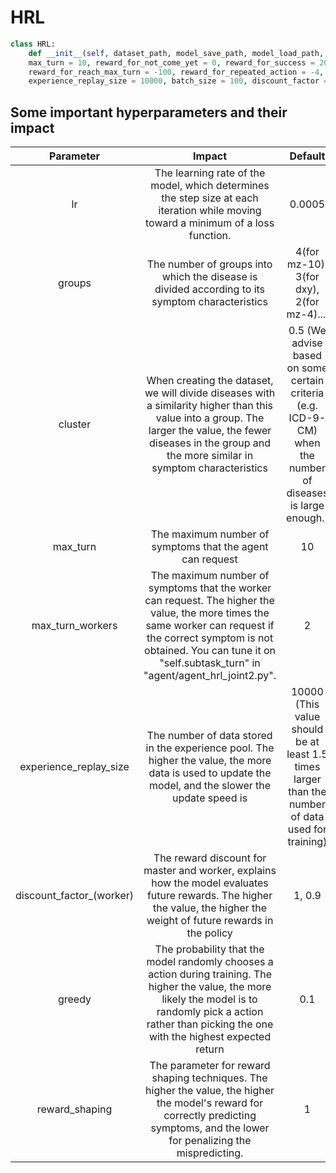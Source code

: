 # HRL

```python
class HRL:
    def __init__(self, dataset_path, model_save_path, model_load_path, lr = 0.0005, groups = 4, cuda_idx = 0, train_mode = True, \
    max_turn = 10, reward_for_not_come_yet = 0, reward_for_success = 20, reward_for_fail = 0, reward_for_inform_right_symptom = 30, \
    reward_for_reach_max_turn = -100, reward_for_repeated_action = -4, epoch_number = 5000, epoch_size = 100, \
    experience_replay_size = 10000, batch_size = 100, discount_factor = 1, discount_factor_worker = 0.9, greedy = 0.1, reward_shaping = 1):
```

## Some important hyperparameters and their impact
|     Parameter     |       Impact   |    Default    | 
| :----------:      | :------------: | :-----------: | 
|     lr            |     The learning rate of the model, which determines the step size at each iteration while moving toward a minimum of a loss function.     |       0.0005  |
|     groups        |     The number of groups into which the disease is divided according to its symptom characteristics | 4(for mz-10), 3(for dxy), 2(for mz-4)....  |
|     cluster       |      When creating the dataset, we will divide diseases with a similarity higher than this value into a group. The larger the value, the fewer diseases in the group and the more similar in symptom characteristics | 0.5 (We advise based on some certain criteria (e.g. ICD-9-CM) when the number of diseases is large enough.)  
|     max_turn      |   The maximum number of symptoms that the agent can request | 10|
|     max_turn_workers | The maximum number of symptoms that the worker can request. The higher the value, the more times the same worker can request if the correct symptom is not obtained. You can tune it on "self.subtask_turn" in "agent/agent_hrl_joint2.py". | 2
|   experience_replay_size |  The number of data stored in the experience pool. The higher the value, the more data is used to update the model, and the slower the update speed is | 10000 (This value should be at least 1.5 times larger than the number of data used for training) |
| discount_factor_(worker) | The reward discount for master and worker, explains how the model evaluates future rewards. The higher the value, the higher the weight of future rewards in the policy | 1, 0.9|
| greedy | The probability that the model randomly chooses a action during training. The higher the value, the more likely the model is to randomly pick a action rather than picking the one with the highest expected return | 0.1|
| reward_shaping | The parameter for reward shaping techniques. The higher the value, the higher the model's reward for correctly predicting symptoms, and the lower for penalizing the mispredicting.| 1 |
